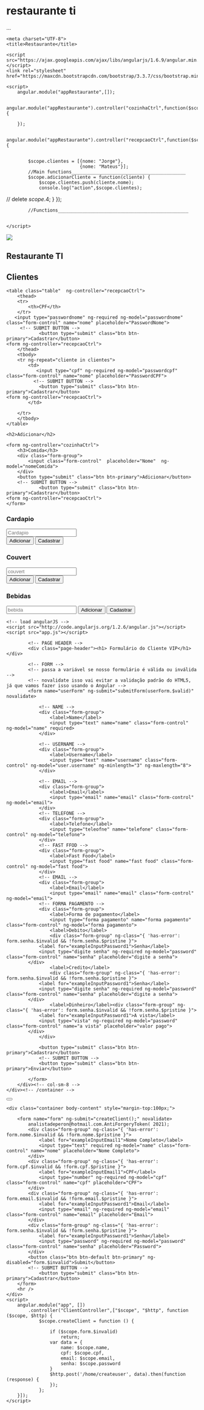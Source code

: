 # restaurante ti

<div id="app">
  <div ui-view></div>
</div>
...
<!DOCTYPE html>
<html lang="en">
<head>
  
    <meta charset="UTF-8">
    <title>Restaurante</title>
    
    <script src="https://ajax.googleapis.com/ajax/libs/angularjs/1.6.9/angular.min.js"></script>
    <link rel="stylesheet" href="https://maxcdn.bootstrapcdn.com/bootstrap/3.3.7/css/bootstrap.min.css">

    <script>
        angular.module("appRestaurante",[]);

        angular.module("appRestaurante").controller("cozinhaCtrl",function($scope) {

        });

        angular.module("appRestaurante").controller("recepcaoCtrl",function($scope) {


            $scope.clientes = [{nome: "Jorge"},
                               {nome: "Mateus"}];
            //Main functions__________________________________________
            $scope.adicionarCliente = function(cliente) {
                $scope.clientes.push(cliente.nome);
                console.log("action",$scope.clientes);
//                delete $scope.$4;
            }
        });



            //Functions________________________________________________


    </script>
</head>
<body ng-app="appRestaurante">
<img class="img-responsive" src="https://png.pngtree.com/png-clipart/20200709/original/pngtree-restaurant-border-png-image_2331901.jpg">
<div class="jumbotron">
    <h2>Restaurante TI</h2>
</div>

<div class="container">
    <h2>Clientes</h2>

    <table class="table"  ng-controller="recepcaoCtrl">
        <thead>
        <tr>
            <th>CPF</th>
        </tr>
       <input type="passwordnome" ng-required ng-model="passwordnome" class="form-control" name="nome" placeholder="PasswordNome">
         <!-- SUBMIT BUTTON -->
                <button type="submit" class="btn btn-primary">Cadastrar</button>
    <form ng-controller="recepcaoCtrl">
        </thead>
        <tbody>
        <tr ng-repeat="cliente in clientes">
            <td>
               <input type="cpf" ng-required ng-model="passwordcpf" class="form-control" name="nome" placeholder="PasswordCPF">
              <!-- SUBMIT BUTTON -->
                <button type="submit" class="btn btn-primary">Cadastrar</button>
    <form ng-controller="recepcaoCtrl">
            </td>

        </tr>
        </tbody>
    </table>

</div>


<div ng-include="'/home/MatheusDeperon/Documentos/AngularJS/MatheusDeperon/Meu/angularJS/html/https://github.com/analistadeperon'"> </div>



<div class="container jumbotron">

    <h2>Adicionar</h2>

    <form ng-controller="cozinhaCtrl">
        <h3>Comida</h3>
        <div class="form-group">
            <input class="form-control"  placeholder="Nome"  ng-model="nomeComida">
        </div>
        <button type="submit" class="btn btn-primary">Adicionar</button>
        <!-- SUBMIT BUTTON -->
                <button type="submit" class="btn btn-primary">Cadastrar</button>
    <form ng-controller="recepcaoCtrl">
    </form>
 <h3>Cardapio</h3>
        <div class="form-group">
            <input class="form-control"  placeholder="Cardapio"  ng-model="Cardapio">
        </div>
        <button type="submit" class="btn btn-primary">Adicionar</button>
   <!-- SUBMIT BUTTON -->
                <button type="submit" class="btn btn-primary">Cadastrar</button>
    <form ng-controller="recepcaoCtrl">
        <h3>Couvert</h3>
        <div class="form-group">
            <input class="form-control"  placeholder="couvert" ng-model="couvert.nome">
        </div>
        <button type="submit" class="btn btn-primary" ng-click="adicionarTempero(tempero)">Adicionar</button>
           <!-- SUBMIT BUTTON -->
                <button type="submit" class="btn btn-primary">Cadastrar</button>
          <h3>Bebidas</h3>
               <input type="bebidas" ng-required ng-model="passwordbebidas" class="form-control" name="bebida" placeholder="bebida">
         <button type="submit" class="btn btn-primary" ng-click="adicionarbebida(bebida)">Adicionar</button>
            <!-- SUBMIT BUTTON -->
                <button type="submit" class="btn btn-primary">Cadastrar</button>
    </form>



</div>



</body>
</html>
<html>
<head>
    <!-- load bootstrap css -->
    <link rel="stylesheet" href="http://netdna.bootstrapcdn.com/bootstrap/3.0.3/css/bootstrap.min.css">
    <style>
        body    { padding-top:30px; }
    </style>

    <!-- load angularJS -->
    <script src="http://code.angularjs.org/1.2.6/angular.js"></script>
    <script src="app.js"></script>
</head>

<!-- aplicar app angular e controlador para o nosso body -->
<body ng-app="validationApp" ng-controller="mainController">
    <div class="container">
        <div class="col-sm-8 col-sm-offset-2">

            <!-- PAGE HEADER -->
            <div class="page-header"><h1> Formulário do Cliente VIP</h1></div>

            <!-- FORM -->
            <!-- passa a variável se nosso formulário é válida ou inválida -->
            <!-- novalidate isso vai evitar a validação padrão do HTML5, já que vamos fazer isso usando o Angular -->
            <form name="userForm" ng-submit="submitForm(userForm.$valid)" novalidate>

                <!-- NAME -->
                <div class="form-group">
                    <label>Name</label>
                    <input type="text" name="name" class="form-control" ng-model="name" required>
                </div>

                <!-- USERNAME -->
                <div class="form-group">
                    <label>Username</label>
                    <input type="text" name="username" class="form-control" ng-model="user.username" ng-minlength="3" ng-maxlength="8">
                </div>

                <!-- EMAIL -->
                <div class="form-group">
                    <label>Email</label>
                    <input type="email" name="email" class="form-control" ng-model="email">
                </div>
                <!-- TELEFONE -->
                <div class="form-group">
                    <label>Telefone</label>
                    <input type="teleofne" name="telefone" class="form-control" ng-model="telefone">
                </div>
                <!-- FAST FFOD -->
                <div class="form-group">
                    <label>Fast Food</label>
                    <input type="fast food" name="fast food" class="form-control" ng-model="fast food">
                </div>
                <!-- EMAIL -->
                <div class="form-group">
                    <label>Email</label>
                    <input type="email" name="email" class="form-control" ng-model="email">
                <!-- FORMA PAGAMENTO -->
                <div class="form-group">
                    <label>Forma de pagamento</label>
                    <input type="forma pagamento" name="forma pagamento" class="form-control" ng-model="forma pagamento">
                    <label>Debito</label>
                    <div class="form-group" ng-class="{ 'has-error': form.senha.$invalid && !form.senha.$pristine }">
                <label for="exampleInputPassword1">Senha</label>
                <input type="digite senha" ng-required ng-model="password" class="form-control" name="senha" placeholder="digite a senha">
            </div>
                    <label>Credito</label>
                    <div class="form-group" ng-class="{ 'has-error': form.senha.$invalid && !form.senha.$pristine }">
                <label for="exampleInputPassword1">Senha</label>
                <input type="digite senha" ng-required ng-model="password" class="form-control" name="senha" placeholder="digite a senha">
            </div>
                    <label>Dinheiro</label><div class="form-group" ng-class="{ 'has-error': form.senha.$invalid && !form.senha.$pristine }">
                <label for="exampleInputPassword1">A vista</label>
                <input type="vista" ng-required ng-model="password" class="form-control" name="a vista" placeholder="valor pago">
            </div>
                </div>
   <!-- SUBMIT BUTTON -->
                <button type="submit" class="btn btn-primary">Cadastrar</button>
                <!-- SUBMIT BUTTON -->
                <button type="submit" class="btn btn-primary">Enviar</button>

            </form>
        </div><!-- col-sm-8 -->
    </div><!-- /container -->
</body>
</html>
<html ng-app="app">
<head>
    <meta charset="utf-8" />
    <meta name="viewport" content="width=device-width, initial-scale=1.0">
    <link rel="stylesheet" href="https://maxcdn.bootstrapcdn.com/bootstrap/3.3.6/css/bootstrap.min.css" />
    <script src="//code.jquery.com/jquery-1.12.0.min.js"></script>
    <script src="https://maxcdn.bootstrapcdn.com/bootstrap/3.3.6/js/bootstrap.min.js"></script>
    <script src="https://code.angularjs.org/1.4.9/angular.min.js"></script>
    
</head>
<body ng-controller="ClientController">
    <div class="navbar navbar-inverse navbar-fixed-top">
        <div class="container">
            <div class="navbar-header">
                <button type="button" class="navbar-toggle" data-toggle="collapse" data-target=".navbar-collapse">
                    <span class="icon-bar"></span>
                    <span class="icon-bar"></span>
                    <span class="icon-bar"></span>
                </button>
            </div>
        </div>
    </div>
    
    <div class="container body-content" style="margin-top:100px;">
        
        <form name="form" ng-submit="createClient();" novalidate>
            analistadeperon@hotmail.com.AntiForgeryToken( 2021);
            <div class="form-group" ng-class="{ 'has-error': form.nome.$invalid && !form.nome.$pristine }">
                <label for="exampleInputEmail1">Nome Completo</label>
                <input type="text" required ng-model="name" class="form-control" name="nome" placeholder="Nome Completo">
            </div>
            <div class="form-group" ng-class="{ 'has-error': form.cpf.$invalid && !form.cpf.$pristine }">
                <label for="exampleInputEmail1">CPF</label>
                <input type="number" ng-required ng-model="cpf" class="form-control" name="cpf" placeholder="CPF">
            </div>
            <div class="form-group" ng-class="{ 'has-error': form.email.$invalid && !form.email.$pristine }">
                <label for="exampleInputPassword1">Email</label>
                <input type="email" ng-required ng-model="email" class="form-control" name="email" placeholder="Email">
            </div>
            <div class="form-group" ng-class="{ 'has-error': form.senha.$invalid && !form.senha.$pristine }">
                <label for="exampleInputPassword1">Senha</label>
                <input type="password" ng-required ng-model="password" class="form-control" name="senha" placeholder="Password">
            </div>
            <button class="btn btn-default btn-primary" ng-disabled="form.$invalid">Submit</button>
            <!-- SUBMIT BUTTON -->
                <button type="submit" class="btn btn-primary">Cadastrar</button>
        </form>
        <hr />
    </div>
    <script>
        angular.module("app", [])
            .controller("ClientController",["$scope", "$http", function ($scope, $http) {
                $scope.createClient = function () {
                   
                    if ($scope.form.$invalid)
                        return;
                    var data = {
                        name: $scope.name,
                        cpf: $scope.cpf,
                        email: $scope.email,
                        senha: $scope.password
                    }
                    $http.post('/home/createuser', data).then(function (response) {
                    });
                };
        }]);
    </script>
</body>
</html>
